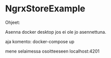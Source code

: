 # NgrxStoreExample

Ohjeet:

Asenna docker desktop jos ei ole jo asennettuna.

aja komento: docker-compose up

mene selaimessa osoitteeseen localhost:4201
